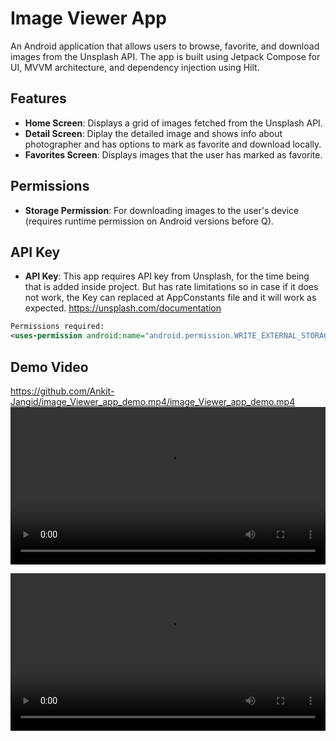 # Image Viewer App

An Android application that allows users to browse, favorite, and download images from the Unsplash API.
The app is built using Jetpack Compose for UI, MVVM architecture, and dependency injection using Hilt.

## Features
- **Home Screen**: Displays a grid of images fetched from the Unsplash API.
- **Detail Screen**: Diplay the detailed image and shows info about photographer and has options to mark as favorite and download locally.
- **Favorites Screen**: Displays images that the user has marked as favorite.

 

## Permissions

- **Storage Permission**: For downloading images to the user's device (requires runtime permission on Android versions before Q).

## API Key
 - **API Key**: This app requires API key from Unsplash, for the time being that is added inside project.
 But has rate limitations so in case if it does not work, the Key can replaced at AppConstants file and it will 
 work as expected.
 https://unsplash.com/documentation



```xml
Permissions required:
<uses-permission android:name="android.permission.WRITE_EXTERNAL_STORAGE" />
```
## Demo Video

<!-- https://github.com/your-username/your-repo-name/assets/your-user-id/demo.mp4 -->
https://github.com/Ankit-Jangid/image_Viewer_app_demo.mp4/image_Viewer_app_demo.mp4
<video src="https://raw.githubusercontent.com/Ankit-Jangid/image_Viewer_app_demo.mp4" controls width="100%" />



<video src="demo.mp4" controls width="100%" />

